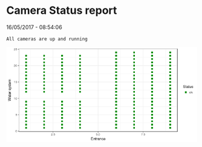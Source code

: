 Camera Status report
================
16/05/2017 - 08:54:06

    All cameras are up and running

![](camreport_files/figure-markdown_github/unnamed-chunk-2-1.png)
